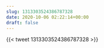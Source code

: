 ```yaml
---
slug: 1313303524386787328
date: 2020-10-06 02:22:14+00:00
draft: false
---
```


{{< tweet 1313303524386787328 >}}
